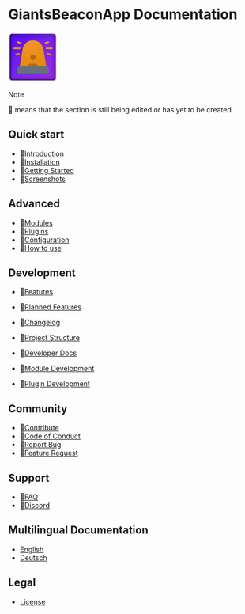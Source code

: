 # GiantsBeaconApp Documentation
![AppIcon](/beacon.png)

> [!NOTE]
> 🚧 means that the section is still being edited or has yet to be created.

## Quick start
- 🚧[Introduction](introduction.md)
- 🚧[Installation](installation.md)
- 🚧[Getting Started](gettingStarted.md)
- 🚧[Screenshots](screenshots.md)

## Advanced
- 🚧[Modules](modules.md)
- 🚧[Plugins](plugins.md)
- 🚧[Configuration](configuration.md)
- 🚧[How to use](howToUse.md)

## Development
- 🚧[Features](features.md)
- 🚧[Planned Features](features.md)
- 🚧[Changelog](changelog.md)

- 🚧[Project Structure](projectStructure.md)
- 🚧[Developer Docs](developerDocs.md)

- 🚧[Module Development](moduleDevelopment.md)
- 🚧[Plugin Development](pluginDevelopment.md)

## Community
- 🚧[Contribute](contribute.md)
- 🚧[Code of Conduct](codeOfConduct.md)
- 🚧[Report Bug](reportBug.md)
- 🚧[Feature Request](requestFeature.md)

## Support
- 🚧[FAQ](faq.md)
- 🚧[Discord](discord.md)


## Multilingual Documentation
- [English](/docs/en/index.md)
- [Deutsch](/docs/de/index.md)

## Legal
- [License](/license.md)